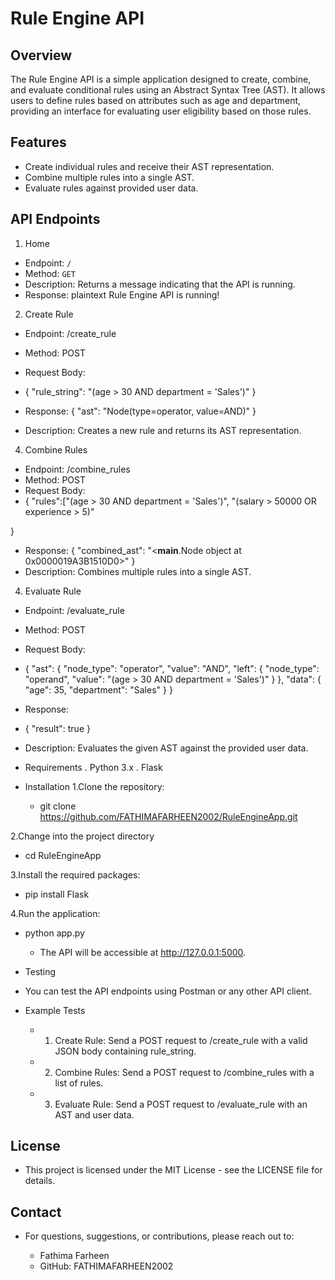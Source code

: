 # Rule Engine API

## Overview
The Rule Engine API is a simple application designed to create, combine, and evaluate conditional rules using an Abstract Syntax Tree (AST). It allows users to define rules based on attributes such as age and department, providing an interface for evaluating user eligibility based on those rules.

## Features
- Create individual rules and receive their AST representation.
- Combine multiple rules into a single AST.
- Evaluate rules against provided user data.

## API Endpoints

 1. Home
- Endpoint: `/`
- Method: `GET`
- Description: Returns a message indicating that the API is running.
- Response:
  plaintext
  Rule Engine API is running!

2. Create Rule
- Endpoint: /create_rule
- Method: POST
- Request Body:
- {
    "rule_string": "(age > 30 AND department = 'Sales')"
}

- Response:
{
    "ast": "Node(type=operator, value=AND)"
}
- Description: Creates a new rule and returns its AST representation.

4. Combine Rules
- Endpoint: /combine_rules
- Method: POST
- Request Body:
- {
    "rules":["(age > 30 AND department = 'Sales')",
        "(salary > 50000 OR experience > 5)"
       
}

- Response:
{
    "combined_ast": "<__main__.Node object at 0x0000019A3B1510D0>"
}
- Description: Combines multiple rules into a single AST.

4. Evaluate Rule
- Endpoint: /evaluate_rule
- Method: POST
- Request Body:
- {
    "ast": {
        "node_type": "operator",
        "value": "AND",
        "left": {
            "node_type": "operand",
            "value": "(age > 30 AND department = 'Sales')"
        }
    },
    "data": {
        "age": 35,
        "department": "Sales"
    }
}

- Response:
- {
    "result": true
}
- Description: Evaluates the given AST against the provided user data.

- Requirements
. Python 3.x
. Flask

- Installation
1.Clone the repository:
  - git clone https://github.com/FATHIMAFARHEEN2002/RuleEngineApp.git
  
2.Change into the project directory
  - cd RuleEngineApp
  
3.Install the required packages:
 -  pip install Flask

4.Run the application:
- python app.py
  - The API will be accessible at http://127.0.0.1:5000.

- Testing
- You can test the API endpoints using Postman or any other API client.

- Example Tests
  - 1. Create Rule: Send a POST request to /create_rule with a valid JSON body containing rule_string.
  - 2. Combine Rules: Send a POST request to /combine_rules with a list of rules.
  - 3. Evaluate Rule: Send a POST request to /evaluate_rule with an AST and user data.

## License
 - This project is licensed under the MIT License - see the LICENSE file for details.

## Contact
 - For questions, suggestions, or contributions, please reach out to:

    -  Fathima Farheen  
    -  GitHub: FATHIMAFARHEEN2002
